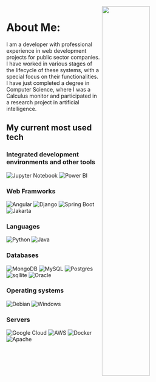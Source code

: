 
<img align="right" src="https://i.giphy.com/media/OnJLRvXvAmvPW/giphy.gif" width="50%" height="50%" />

# About Me:

I am a developer with professional experience in web development projects for public sector companies. I have worked in various stages of the lifecycle of these systems, with a special focus on their functionalities. I have just completed a degree in Computer Science, where I was a Calculus monitor and participated in a research project in artificial intelligence.

## My current most used tech

### Integrated development environments and other tools

![Jupyter Notebook](https://img.shields.io/badge/jupyter-orange.svg?style=for-the-badge&logo=jupyter&logoColor=white)
![Power BI](https://img.shields.io/badge/PowerBI-F2C811?style=for-the-badge&logo=Power%20BI&logoColor=black)

### Web Framworks

![Angular](https://img.shields.io/badge/angular-%23DD0031.svg?style=for-the-badge&logo=angular&logoColor=white)
![Django](https://img.shields.io/badge/django-092e20?style=for-the-badge&logo=Django)
![Spring Boot](https://img.shields.io/badge/spring-6DB33F?style=for-the-badge&logoColor=white&logo=spring)
![Jakarta](https://img.shields.io/badge/jakarta-orange?style=for-the-badge)

### Languages

![Python](https://img.shields.io/badge/python-3670A0?style=for-the-badge&logo=python&logoColor=ffdd54) 
![Java](https://img.shields.io/badge/java-%23ED8B00.svg?style=for-the-badge&logo=openjdk&logoColor=white) 

### Databases

![MongoDB](https://img.shields.io/badge/MongoDB-%234ea94b.svg?style=for-the-badge&logo=mongodb&logoColor=white)
![MySQL](https://img.shields.io/badge/mysql-%2300f.svg?style=for-the-badge&logo=mysql&logoColor=white) 
![Postgres](https://img.shields.io/badge/postgres-%23316192.svg?style=for-the-badge&logo=postgresql&logoColor=white)
![sqllite](https://img.shields.io/badge/SQLite-07405E?style=for-the-badge&logo=sqlite&logoColor=white)
![Oracle](https://img.shields.io/badge/oracle-F80000?style=for-the-badge&logo=oracle)

### Operating systems

![Debian](https://img.shields.io/badge/Debian-A81D33?style=for-the-badge&logo=debian&logoColor=white)
![Windows](https://img.shields.io/badge/Windows-0078D6?style=for-the-badge&logo=windows&logoColor=white)

### Servers

![Google Cloud](https://img.shields.io/badge/Google%20Cloud-%234285F4.svg?style=for-the-badge&logo=google-cloud&logoColor=white)
![AWS](https://img.shields.io/badge/AWS-232F3E?style=for-the-badge&logo=amazonaws)
![Docker](https://img.shields.io/badge/docker-%230db7ed.svg?style=for-the-badge&logo=docker&logoColor=white) 
![Apache](https://img.shields.io/badge/apache-%23D42029.svg?style=for-the-badge&logo=apache&logoColor=white)
